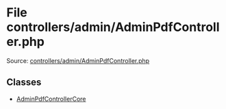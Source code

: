 File controllers/admin/AdminPdfController.php
=========

Source: [controllers/admin/AdminPdfController.php](https://github.com/PrestaShop/PrestaShop/blob/1.6.0.7/controllers/admin/AdminPdfController.php)


Classes
-------

* [AdminPdfControllerCore](class.AdminPdfControllerCore.md)

